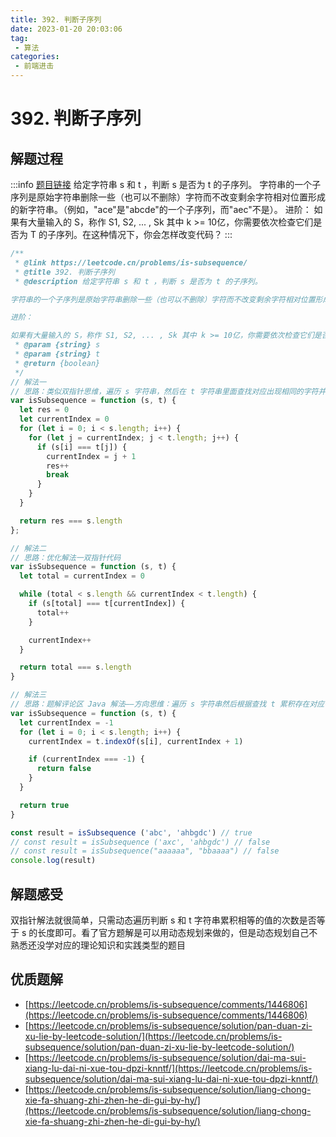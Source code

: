 ```yaml
---
title: 392. 判断子序列
date: 2023-01-20 20:03:06
tag:
 - 算法
categories:
 - 前端进击
---
```

# 392. 判断子序列
## 解题过程
:::info
[题目链接](https://leetcode.cn/problems/is-subsequence/)
给定字符串 s 和 t ，判断 s 是否为 t 的子序列。
字符串的一个子序列是原始字符串删除一些（也可以不删除）字符而不改变剩余字符相对位置形成的新字符串。（例如，"ace"是"abcde"的一个子序列，而"aec"不是）。
进阶：
如果有大量输入的 S，称作 S1, S2, ... , Sk 其中 k >= 10亿，你需要依次检查它们是否为 T 的子序列。在这种情况下，你会怎样改变代码？
:::
```javascript
/**
 * @link https://leetcode.cn/problems/is-subsequence/
 * @title 392. 判断子序列
 * @description 给定字符串 s 和 t ，判断 s 是否为 t 的子序列。

字符串的一个子序列是原始字符串删除一些（也可以不删除）字符而不改变剩余字符相对位置形成的新字符串。（例如，"ace"是"abcde"的一个子序列，而"aec"不是）。

进阶：

如果有大量输入的 S，称作 S1, S2, ... , Sk 其中 k >= 10亿，你需要依次检查它们是否为 T 的子序列。在这种情况下，你会怎样改变代码
 * @param {string} s
 * @param {string} t
 * @return {boolean}
 */
// 解法一
// 思路：类似双指针思维，遍历 s 字符串，然后在 t 字符串里面查找对应出现相同的字符并记录次数，最后判断记录的次数是否跟 s 字符串长度相等即可
var isSubsequence = function (s, t) {
  let res = 0
  let currentIndex = 0
  for (let i = 0; i < s.length; i++) {
    for (let j = currentIndex; j < t.length; j++) {
      if (s[i] === t[j]) {
        currentIndex = j + 1
        res++
        break
      }
    }
  }

  return res === s.length
};

// 解法二
// 思路：优化解法一双指针代码
var isSubsequence = function (s, t) {
  let total = currentIndex = 0

  while (total < s.length && currentIndex < t.length) {
    if (s[total] === t[currentIndex]) {
      total++
    }

    currentIndex++
  }

  return total === s.length
}

// 解法三
// 思路：题解评论区 Java 解法——方向思维：遍历 s 字符串然后根据查找 t 累积存在对应字符串索引位置的值累加下次进行遍历，查找不存在直接返回 false
var isSubsequence = function (s, t) {
  let currentIndex = -1
  for (let i = 0; i < s.length; i++) {
    currentIndex = t.indexOf(s[i], currentIndex + 1)

    if (currentIndex === -1) {
      return false
    }
  }

  return true
}

const result = isSubsequence ('abc', 'ahbgdc') // true
// const result = isSubsequence ('axc', 'ahbgdc') // false
// const result = isSubsequence("aaaaaa", "bbaaaa") // false
console.log(result)

```
## 解题感受
双指针解法就很简单，只需动态遍历判断 s 和 t 字符串累积相等的值的次数是否等于 s 的长度即可。看了官方题解是可以用动态规划来做的，但是动态规划自己不熟悉还没学对应的理论知识和实践类型的题目
## 优质题解

- [https://leetcode.cn/problems/is-subsequence/comments/1446806](https://leetcode.cn/problems/is-subsequence/comments/1446806)
- [https://leetcode.cn/problems/is-subsequence/solution/pan-duan-zi-xu-lie-by-leetcode-solution/](https://leetcode.cn/problems/is-subsequence/solution/pan-duan-zi-xu-lie-by-leetcode-solution/)
- [https://leetcode.cn/problems/is-subsequence/solution/dai-ma-sui-xiang-lu-dai-ni-xue-tou-dpzi-knntf/](https://leetcode.cn/problems/is-subsequence/solution/dai-ma-sui-xiang-lu-dai-ni-xue-tou-dpzi-knntf/)
- [https://leetcode.cn/problems/is-subsequence/solution/liang-chong-xie-fa-shuang-zhi-zhen-he-di-gui-by-hy/](https://leetcode.cn/problems/is-subsequence/solution/liang-chong-xie-fa-shuang-zhi-zhen-he-di-gui-by-hy/)
